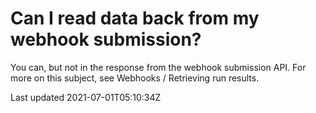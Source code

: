 # Can I read data back from my webhook submission?

You can, but not in the response from the webhook submission API. For more on this subject, see Webhooks / Retrieving run results.

Last updated 2021-07-01T05:10:34Z
